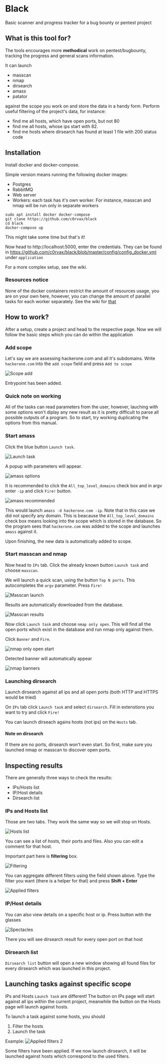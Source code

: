 # Black

Basic scanner and progress tracker for a bug bounty or pentest project

## What is this tool for?

The tools encourages more **methodical** work on pentest/bugbounty, tracking the progress and general scans information.

It can launch
* masscan
* nmap
* dirsearch
* amass
* patator

against the scope you work on and store the data in a handy form. Perform useful filtering of the project's data, for instance:

* find me all hosts, which have open ports, but not 80
* find me all hosts, whose ips start with 82.
* find me hosts where dirsearch has found at least 1 file with 200 status code

## Installation

Install docker and docker-compose.

Simple version means running the following docker images:
- Postgres
- RabbitMQ
- Web server
- Workers: each task has it's own worker. For instance, masscan and nmap will be run only in separate workers

```
sudo apt install docker docker-compose
git clone https://github.com/c0rvax/black
cd black
docker-compose up
```
This might take some time but that's it!

Now head to http://localhost:5000, enter the credentials. They can be found in https://github.com/c0rvax/black/blob/master/config/config_docker.yml under `application`

For a more complex setup, see the wiki.


### Resources notice

None of the docker containers restrict the amount of resources usage, you are on your own here, however, you can change the amount of parallel tasks for each worker separately. See the wiki for [that](https://github.com/c0rvax/black/wiki/Tuning#parallel-tasks-inside-worker)

## How to work?

After a setup, create a project and head to the respective page. Now we will follow the basic steps which you can do within the application

### Add scope

Let's say we are assessing hackerone.com and all it's subdomains. Write `hackerone.com` into the `add scope` field and press `Add to scope`

![Scope add](https://i.imgur.com/uZrsBi2.png)

Entrypoint has been added.

### Quick note on working

All of the tasks can read parameters from the user, however, lauching with some options won't diplay any new result as it is pretty difficult to parse all possible outputs of a program. So to start, try working duplicating the options from this manual.

### Start amass

Click the blue button `Launch task`.

![Launch task](https://i.imgur.com/jX2cP4K.png)

A popup with parameters will appear. 

![amass options](https://i.imgur.com/f25OKVf.png)

It is recommended to click the `All_top_level_domains` check box and in argv enter `-ip` and click `Fire!` button.

![amass recommended](https://i.imgur.com/UaGkqmu.png)

This would launch `amass -d hackerone.com -ip`. Note that in this case we did not specify any domain. This is beacause the `All_top_level_domains` check box means looking into the scope which is stored in the database. So the program sees that `hackerone.com` was added to the scope and launches `amass` against it.

Upon finishing, the new data is automatically added to scope.

### Start masscan and nmap

Now head to `IPs` tab. Click the already known button `Launch task` and choose `masscan`.

We will launch a quick scan, using the button `Top N ports`. This autocompletes the `argv` parameter. Press `Fire!`

![Masscan launch](https://i.imgur.com/eveBuU5.png)

Results are automatically downloaded from the database.

![Masscan results](https://i.imgur.com/unDdXPB.png)

Now click `Launch task` and choose `nmap only open`. This will find all the open ports which exist in the database and run nmap only against them.

Click `Banner` and `Fire`.

![nmap only open start](https://i.imgur.com/9NmQsVQ.png)

Detected banner will automatically appear

![nmap banners](https://i.imgur.com/TEXmp9u.png)

### Launching dirsearch

Launch dirsearch against all ips and all open ports (both HTTP and HTTPS would be tried)

On `IPs` tab click `Launch task` and select `dirsearch`. Fill in extenstions you want to try and click `Fire!`

You can launch dirseach agains hosts (not ips) on the `Hosts` tab.

#### Note on dirsearch

If there are no ports, dirsearch won't even start. So first, make sure you launched nmap or masscan to discover open ports.

## Inspecting results

There are generally three ways to check the results:

* IPs/Hosts list
* IP/Host details
* Dirsearch list

### IPs and Hosts list

Those are two tabs. They work the same way so we will stop on Hosts.

![Hosts list](https://i.imgur.com/HQefnhu.png)

You can see a list of hosts, their ports and files. Also you can edit a comment for that host.

Important part here is **filtering** box.

![Filtering](https://i.imgur.com/4sxDYlX.png)

You can aggregate different filters using the field shown above. Type the filter you want (there is a helper for that) and press **Shift + Enter**

![Applied filters](https://i.imgur.com/ZdRsSjp.png)

### IP/Host details

You can also view details on a specific host or ip. Press button with the glasses

![Spectacles](https://i.imgur.com/XJCcFJl.png)

There you will see dirsearch result for every open port on that host

### Dirsearch list

`Dirsearch list` button will open a new window showing all found files for every dirsearch which was launched in this project.

## Launching tasks against specific scope

IPs and Hosts `Launch task` are different! The button on IPs page will start against all ips within the current project, meanwhile the button on the Hosts page will launch against hosts.

To launch a task against some hosts, you should

1. Filter the hosts
2. Launch the task

Example:
![Applied filters 2](https://i.imgur.com/ZdRsSjp.png)

Some filters have been applied. If we now launch dirsearch, it will be launched against hosts which correspond to the used filters.
